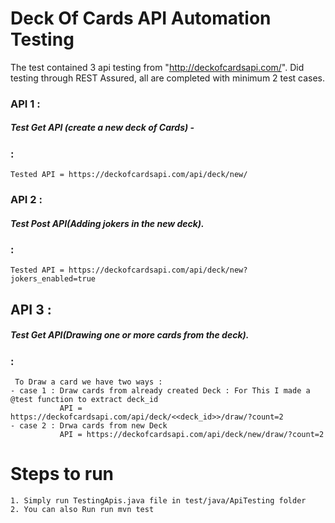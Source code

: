 # Deck Of Cards API Automation Testing

The test contained 3 api testing from "http://deckofcardsapi.com/". Did testing through REST Assured, all are completed with minimum 2 test cases.
### API 1 : 
##### Test Get API (create a new deck of Cards) -
 
###  : 
    Tested API = https://deckofcardsapi.com/api/deck/new/
  
### API 2 : 
##### Test Post API(Adding jokers in the new deck).

###  : 
    Tested API = https://deckofcardsapi.com/api/deck/new?jokers_enabled=true
   
## API 3 : 
##### Test Get API(Drawing one or more cards from the deck).

###  : 
     To Draw a card we have two ways :
    - case 1 : Draw cards from already created Deck : For This I made a @test function to extract deck_id 
               API = https://deckofcardsapi.com/api/deck/<<deck_id>>/draw/?count=2
    - case 2 : Drwa cards from new Deck
               API = https://deckofcardsapi.com/api/deck/new/draw/?count=2

# Steps to run
    1. Simply run TestingApis.java file in test/java/ApiTesting folder
    2. You can also Run run mvn test 
